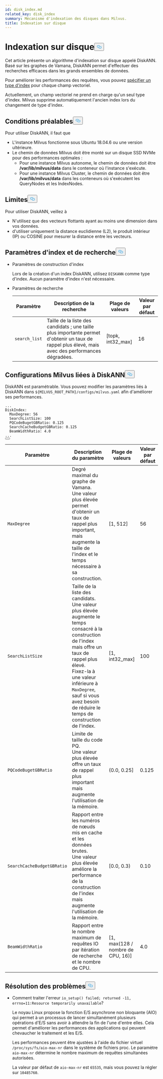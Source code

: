 ```yaml
---
id: disk_index.md
related_key: disk_index
summary: Mécanisme d'indexation des disques dans Milvus.
title: Indexation sur disque
---
```

<h1 id="On-disk-Index" class="common-anchor-header">Indexation sur disque<button data-href="#On-disk-Index" class="anchor-icon" translate="no">
      <svg translate="no"
        aria-hidden="true"
        focusable="false"
        height="20"
        version="1.1"
        viewBox="0 0 16 16"
        width="16"
      >
        <path
          fill="#0092E4"
          fill-rule="evenodd"
          d="M4 9h1v1H4c-1.5 0-3-1.69-3-3.5S2.55 3 4 3h4c1.45 0 3 1.69 3 3.5 0 1.41-.91 2.72-2 3.25V8.59c.58-.45 1-1.27 1-2.09C10 5.22 8.98 4 8 4H4c-.98 0-2 1.22-2 2.5S3 9 4 9zm9-3h-1v1h1c1 0 2 1.22 2 2.5S13.98 12 13 12H9c-.98 0-2-1.22-2-2.5 0-.83.42-1.64 1-2.09V6.25c-1.09.53-2 1.84-2 3.25C6 11.31 7.55 13 9 13h4c1.45 0 3-1.69 3-3.5S14.5 6 13 6z"
        ></path>
      </svg>
    </button></h1><p>Cet article présente un algorithme d'indexation sur disque appelé DiskANN. Basé sur les graphes de Vamana, DiskANN permet d'effectuer des recherches efficaces dans les grands ensembles de données.</p>
<p>Pour améliorer les performances des requêtes, vous pouvez <a href="/docs/fr/index-vector-fields.md">spécifier un type d'index</a> pour chaque champ vectoriel.</p>
<div class="alert note"> 
Actuellement, un champ vectoriel ne prend en charge qu'un seul type d'index. Milvus supprime automatiquement l'ancien index lors du changement de type d'index.</div>
<h2 id="Prerequisites" class="common-anchor-header">Conditions préalables<button data-href="#Prerequisites" class="anchor-icon" translate="no">
      <svg translate="no"
        aria-hidden="true"
        focusable="false"
        height="20"
        version="1.1"
        viewBox="0 0 16 16"
        width="16"
      >
        <path
          fill="#0092E4"
          fill-rule="evenodd"
          d="M4 9h1v1H4c-1.5 0-3-1.69-3-3.5S2.55 3 4 3h4c1.45 0 3 1.69 3 3.5 0 1.41-.91 2.72-2 3.25V8.59c.58-.45 1-1.27 1-2.09C10 5.22 8.98 4 8 4H4c-.98 0-2 1.22-2 2.5S3 9 4 9zm9-3h-1v1h1c1 0 2 1.22 2 2.5S13.98 12 13 12H9c-.98 0-2-1.22-2-2.5 0-.83.42-1.64 1-2.09V6.25c-1.09.53-2 1.84-2 3.25C6 11.31 7.55 13 9 13h4c1.45 0 3-1.69 3-3.5S14.5 6 13 6z"
        ></path>
      </svg>
    </button></h2><p>Pour utiliser DiskANN, il faut que</p>
<ul>
<li>L'instance Milvus fonctionne sous Ubuntu 18.04.6 ou une version ultérieure.</li>
<li>Le chemin de données Milvus doit être monté sur un disque SSD NVMe pour des performances optimales :<ul>
<li>Pour une instance Milvus autonome, le chemin de données doit être <strong>/var/lib/milvus/data</strong> dans le conteneur où l'instance s'exécute.</li>
<li>Pour une instance Milvus Cluster, le chemin de données doit être <strong>/var/lib/milvus/data</strong> dans les conteneurs où s'exécutent les QueryNodes et les IndexNodes.</li>
</ul></li>
</ul>
<h2 id="Limits" class="common-anchor-header">Limites<button data-href="#Limits" class="anchor-icon" translate="no">
      <svg translate="no"
        aria-hidden="true"
        focusable="false"
        height="20"
        version="1.1"
        viewBox="0 0 16 16"
        width="16"
      >
        <path
          fill="#0092E4"
          fill-rule="evenodd"
          d="M4 9h1v1H4c-1.5 0-3-1.69-3-3.5S2.55 3 4 3h4c1.45 0 3 1.69 3 3.5 0 1.41-.91 2.72-2 3.25V8.59c.58-.45 1-1.27 1-2.09C10 5.22 8.98 4 8 4H4c-.98 0-2 1.22-2 2.5S3 9 4 9zm9-3h-1v1h1c1 0 2 1.22 2 2.5S13.98 12 13 12H9c-.98 0-2-1.22-2-2.5 0-.83.42-1.64 1-2.09V6.25c-1.09.53-2 1.84-2 3.25C6 11.31 7.55 13 9 13h4c1.45 0 3-1.69 3-3.5S14.5 6 13 6z"
        ></path>
      </svg>
    </button></h2><p>Pour utiliser DiskANN, veillez à</p>
<ul>
<li>N'utilisez que des vecteurs flottants ayant au moins une dimension dans vos données.</li>
<li>d'utiliser uniquement la distance euclidienne (L2), le produit intérieur (IP) ou COSINE pour mesurer la distance entre les vecteurs.</li>
</ul>
<h2 id="Index-and-search-settings" class="common-anchor-header">Paramètres d'index et de recherche<button data-href="#Index-and-search-settings" class="anchor-icon" translate="no">
      <svg translate="no"
        aria-hidden="true"
        focusable="false"
        height="20"
        version="1.1"
        viewBox="0 0 16 16"
        width="16"
      >
        <path
          fill="#0092E4"
          fill-rule="evenodd"
          d="M4 9h1v1H4c-1.5 0-3-1.69-3-3.5S2.55 3 4 3h4c1.45 0 3 1.69 3 3.5 0 1.41-.91 2.72-2 3.25V8.59c.58-.45 1-1.27 1-2.09C10 5.22 8.98 4 8 4H4c-.98 0-2 1.22-2 2.5S3 9 4 9zm9-3h-1v1h1c1 0 2 1.22 2 2.5S13.98 12 13 12H9c-.98 0-2-1.22-2-2.5 0-.83.42-1.64 1-2.09V6.25c-1.09.53-2 1.84-2 3.25C6 11.31 7.55 13 9 13h4c1.45 0 3-1.69 3-3.5S14.5 6 13 6z"
        ></path>
      </svg>
    </button></h2><ul>
<li><p>Paramètres de construction d'index</p>
<p>Lors de la création d'un index DiskANN, utilisez <code translate="no">DISKANN</code> comme type d'index. Aucun paramètre d'index n'est nécessaire.</p></li>
<li><p>Paramètres de recherche</p>
<table>
<thead>
<tr><th>Paramètre</th><th>Description de la recherche</th><th>Plage de valeurs</th><th>Valeur par défaut</th></tr>
</thead>
<tbody>
<tr><td><code translate="no">search_list</code></td><td>Taille de la liste des candidats ; une taille plus importante permet d'obtenir un taux de rappel plus élevé, mais avec des performances dégradées.</td><td>[topk, int32_max]</td><td>16</td></tr>
</tbody>
</table>
</li>
</ul>
<h2 id="DiskANN-related-Milvus-configurations" class="common-anchor-header">Configurations Milvus liées à DiskANN<button data-href="#DiskANN-related-Milvus-configurations" class="anchor-icon" translate="no">
      <svg translate="no"
        aria-hidden="true"
        focusable="false"
        height="20"
        version="1.1"
        viewBox="0 0 16 16"
        width="16"
      >
        <path
          fill="#0092E4"
          fill-rule="evenodd"
          d="M4 9h1v1H4c-1.5 0-3-1.69-3-3.5S2.55 3 4 3h4c1.45 0 3 1.69 3 3.5 0 1.41-.91 2.72-2 3.25V8.59c.58-.45 1-1.27 1-2.09C10 5.22 8.98 4 8 4H4c-.98 0-2 1.22-2 2.5S3 9 4 9zm9-3h-1v1h1c1 0 2 1.22 2 2.5S13.98 12 13 12H9c-.98 0-2-1.22-2-2.5 0-.83.42-1.64 1-2.09V6.25c-1.09.53-2 1.84-2 3.25C6 11.31 7.55 13 9 13h4c1.45 0 3-1.69 3-3.5S14.5 6 13 6z"
        ></path>
      </svg>
    </button></h2><p>DiskANN est paramétrable. Vous pouvez modifier les paramètres liés à DiskANN dans <code translate="no">${MILVUS_ROOT_PATH}/configs/milvus.yaml</code> afin d'améliorer ses performances.</p>
<pre><code translate="no" class="language-YAML"><span class="hljs-string">...</span>
<span class="hljs-attr">DiskIndex:</span>
  <span class="hljs-attr">MaxDegree:</span> <span class="hljs-number">56</span>
  <span class="hljs-attr">SearchListSize:</span> <span class="hljs-number">100</span>
  <span class="hljs-attr">PQCodeBugetGBRatio:</span> <span class="hljs-number">0.125</span>
  <span class="hljs-attr">SearchCacheBudgetGBRatio:</span> <span class="hljs-number">0.125</span>
  <span class="hljs-attr">BeamWidthRatio:</span> <span class="hljs-number">4.0</span>
<span class="hljs-string">...</span>
<button class="copy-code-btn"></button></code></pre>
<table>
<thead>
<tr><th>Paramètre</th><th>Description du paramètre</th><th>Plage de valeurs</th><th>Valeur par défaut</th></tr>
</thead>
<tbody>
<tr><td><code translate="no">MaxDegree</code></td><td>Degré maximal du graphe de Vamana. <br/> Une valeur plus élevée permet d'obtenir un taux de rappel plus important, mais augmente la taille de l'index et le temps nécessaire à sa construction.</td><td>[1, 512]</td><td>56</td></tr>
<tr><td><code translate="no">SearchListSize</code></td><td>Taille de la liste des candidats. <br/> Une valeur plus élevée augmente le temps consacré à la construction de l'index mais offre un taux de rappel plus élevé. <br/> Fixez-la à une valeur inférieure à <code translate="no">MaxDegree</code>, sauf si vous avez besoin de réduire le temps de construction de l'index.</td><td>[1, int32_max]</td><td>100</td></tr>
<tr><td><code translate="no">PQCodeBugetGBRatio</code></td><td>Limite de taille du code PQ. <br/> Une valeur plus élevée offre un taux de rappel plus important mais augmente l'utilisation de la mémoire.</td><td>(0.0, 0.25]</td><td>0.125</td></tr>
<tr><td><code translate="no">SearchCacheBudgetGBRatio</code></td><td>Rapport entre les numéros de nœuds mis en cache et les données brutes. <br/> Une valeur plus élevée améliore la performance de la construction de l'index mais augmente l'utilisation de la mémoire.</td><td>[0.0, 0.3)</td><td>0.10</td></tr>
<tr><td><code translate="no">BeamWidthRatio</code></td><td>Rapport entre le nombre maximum de requêtes IO par itération de recherche et le nombre de CPU.</td><td>[1, max(128 / nombre de CPU, 16)]</td><td>4.0</td></tr>
</tbody>
</table>
<h2 id="Troubleshooting" class="common-anchor-header">Résolution des problèmes<button data-href="#Troubleshooting" class="anchor-icon" translate="no">
      <svg translate="no"
        aria-hidden="true"
        focusable="false"
        height="20"
        version="1.1"
        viewBox="0 0 16 16"
        width="16"
      >
        <path
          fill="#0092E4"
          fill-rule="evenodd"
          d="M4 9h1v1H4c-1.5 0-3-1.69-3-3.5S2.55 3 4 3h4c1.45 0 3 1.69 3 3.5 0 1.41-.91 2.72-2 3.25V8.59c.58-.45 1-1.27 1-2.09C10 5.22 8.98 4 8 4H4c-.98 0-2 1.22-2 2.5S3 9 4 9zm9-3h-1v1h1c1 0 2 1.22 2 2.5S13.98 12 13 12H9c-.98 0-2-1.22-2-2.5 0-.83.42-1.64 1-2.09V6.25c-1.09.53-2 1.84-2 3.25C6 11.31 7.55 13 9 13h4c1.45 0 3-1.69 3-3.5S14.5 6 13 6z"
        ></path>
      </svg>
    </button></h2><ul>
<li><p>Comment traiter l'erreur <code translate="no">io_setup() failed; returned -11, errno=11:Resource temporarily unavailable</code>?</p>
<p>Le noyau Linux propose la fonction E/S asynchrone non bloquante (AIO) qui permet à un processus de lancer simultanément plusieurs opérations d'E/S sans avoir à attendre la fin de l'une d'entre elles. Cela permet d'améliorer les performances des applications qui peuvent chevaucher le traitement et les E/S.</p>
<p>Les performances peuvent être ajustées à l'aide du fichier virtuel <code translate="no">/proc/sys/fs/aio-max-nr</code> dans le système de fichiers proc. Le paramètre <code translate="no">aio-max-nr</code> détermine le nombre maximum de requêtes simultanées autorisées.</p>
<p>La valeur par défaut de <code translate="no">aio-max-nr</code> est <code translate="no">65535</code>, mais vous pouvez la régler sur <code translate="no">10485760</code>.</p></li>
</ul>

